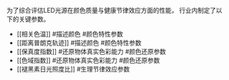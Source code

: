 
为了综合评估LED光源在颜色质量与健康节律效应方面的性能， 行业内制定了以下的关键参数。

* [[相关色温]] #描述颜色  #颜色特性参数
* [[距离普朗克轨迹]]  #描述颜色  #颜色特性参数 
* [[保真度指数]] #还原物体真实色彩能力  #颜色还原参数
* [[色域指数]] #还原物体真实色彩能力  #颜色还原参数 
* [[褪黑素日光照度比]] #生理节律效应参数 


